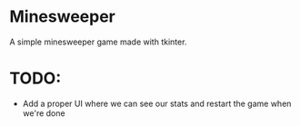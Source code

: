 # Minesweeper
A simple minesweeper game made with tkinter.
# TODO:
- Add a proper UI where we can see our stats and restart the game when we're done
